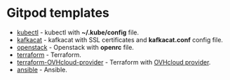 # Gitpod templates

- [kubectl](https://github.com/ovhcloud-devrel/gitpod-templates/tree/main/kubectl) - kubectl with **~/.kube/config** file.
- [kafkacat](https://github.com/ovhcloud-devrel/gitpod-templates/tree/main/kafkacat) - kafkacat with SSL certificates and **kafkacat.conf** config file.
- [openstack](https://github.com/ovhcloud-devrel/gitpod-templates/tree/main/openstack) - Openstack with **openrc** file.
- [terraform](https://github.com/ovhcloud-devrel/gitpod-templates/tree/main/terraform) - Terraform.
- [terraform-OVHcloud-provider](https://github.com/ovhcloud-devrel/gitpod-templates/tree/main/terraform-OVHcloud-provider) - Terraform with [OVHcloud provider](https://registry.terraform.io/providers/ovh/ovh/latest).
- [ansible](https://github.com/ovhcloud-devrel/gitpod-templates/tree/main/ansible) - Ansible.